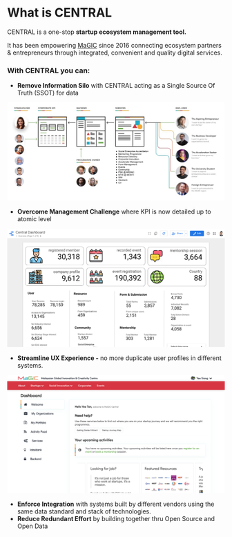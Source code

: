 # What is CENTRAL

CENTRAL is a one-stop **startup ecosystem management tool.** 

It has been empowering [MaGIC](https://mymagic.my) since 2016 connecting ecosystem partners & entrepreneurs through integrated, convenient and quality digital services.

### With CENTRAL you can:

* **Remove Information Silo** with CENTRAL acting as a Single Source Of Truth \(SSOT\) for data

![](.gitbook/assets/screenshot-2021-02-08-at-10.33.37-am.png)

* **Overcome Management Challenge** where KPI is now detailed up to atomic level

![](.gitbook/assets/screenshot-2021-02-08-at-5.29.51-pm.png)

* **Streamline UX Experience -** no more duplicate user profiles in different systems.

![](.gitbook/assets/screenshot-2021-02-08-at-10.06.58-am.png)

* **Enforce Integration** with systems built by different vendors using the same data standard and stack of technologies.
* **Reduce Redundant Effort** by building together thru Open Source and Open Data 



